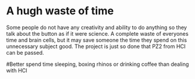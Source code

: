 # A hugh waste of time

Some people do not have any creativity and ability to do anything so they talk about the button as if it were science. 
A complete waste of everyones time and brain cells, but it may save someone the time they spend on this unnecessary subject good.
The project is just so done that PZ2 from HCI can be passed.

#Better spend time sleeping, boxing rhinos or drinking coffee than dealing with HCI
